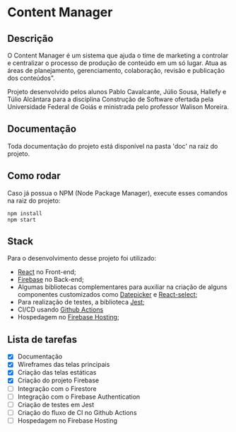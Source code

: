 # Content Manager

## Descrição

O Content Manager é um sistema que ajuda o time de marketing a controlar e centralizar o processo de produção de conteúdo em um só lugar. Atua as áreas de planejamento, gerenciamento, colaboração, revisão e publicação dos conteúdos".

Projeto desenvolvido pelos alunos Pablo Cavalcante, Júlio Sousa, Hallefy e Túlio Alcântara para a disciplina 
Construção de Software ofertada pela Universidade Federal de Goiás e ministrada pelo professor Walison Moreira.

## Documentação

Toda documentação do projeto está disponível na pasta 'doc' na raiz do projeto.


## Como rodar

Caso já possua o NPM (Node Package Manager), execute esses comandos na raiz do projeto:
```
npm install
npm start
```

## Stack

Para o desenvolvimento desse projeto foi utilizado:
- [React](https://pt-br.reactjs.org/) no Front-end; 
- [Firebase](https://firebase.google.com/docs) no Back-end;
- Algumas bibliotecas complementares para auxiliar na criação de alguns componentes customizados como [Datepicker](https://reactdatepicker.com/) e [React-select](https://react-select.com/home);
- Para realização de testes, a biblioteca [Jest](https://jestjs.io/);
- CI/CD usando [Github Actions](https://docs.github.com/en/free-pro-team@latest/actions)
- Hospedagem no [Firebase Hosting](https://firebase.google.com/docs/hosting?hl=pt-br);

## Lista de tarefas

- [x] Documentação
- [x] Wireframes das telas principais
- [x] Criação das telas estáticas
- [x] Criação do projeto Firebase
- [ ] Integração com o Firestore
- [ ] Integração com o Firebase Authentication
- [ ] Criação de testes em Jest
- [ ] Criação do fluxo de CI no Github Actions
- [ ] Hospedagem no Firebase Hosting
